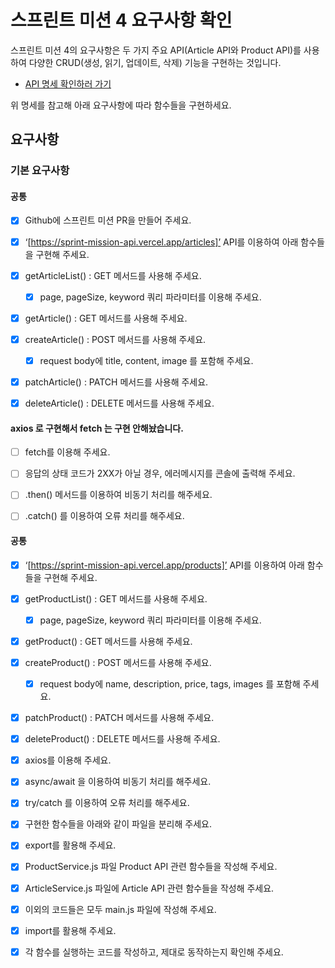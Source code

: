 # 스프린트 미션 4 요구사항 확인

스프린트 미션 4의 요구사항은 두 가지 주요 API(Article API와 Product API)를 사용하여 다양한 CRUD(생성, 읽기, 업데이트, 삭제) 기능을 구현하는 것입니다.

- [API 명세 확인하러 가기](https://sprint-mission-api.vercel.app/docs/)

위 명세를 참고해 아래 요구사항에 따라 함수들을 구현하세요.

## 요구사항

### 기본 요구사항

#### 공통

- [x]  Github에 스프린트 미션 PR을 만들어 주세요.

- [x]  ‘[https://sprint-mission-api.vercel.app/articles]’ API를 이용하여 아래 함수들을 구현해 주세요.

  - [x] getArticleList() : GET 메서드를 사용해 주세요.
    - [x] page, pageSize, keyword 쿼리 파라미터를 이용해 주세요.
  - [x] getArticle() : GET 메서드를 사용해 주세요.
  - [x] createArticle() : POST 메서드를 사용해 주세요.
    - [x] request body에 title, content, image 를 포함해 주세요.
  - [x] patchArticle() : PATCH 메서드를 사용해 주세요.
  - [x] deleteArticle() : DELETE 메서드를 사용해 주세요.



#### axios 로 구현해서 fetch 는 구현 안해놨습니다.

- [ ]  fetch를 이용해 주세요.

  - [ ] 응답의 상태 코드가 2XX가 아닐 경우, 에러메시지를 콘솔에 출력해 주세요.

- [ ]  .then() 메서드를 이용하여 비동기 처리를 해주세요.

- [ ]  .catch() 를 이용하여 오류 처리를 해주세요.



#### 공통

- [x]  ‘[https://sprint-mission-api.vercel.app/products]’ API를 이용하여 아래 함수들을 구현해 주세요.

  - [x] getProductList() : GET 메서드를 사용해 주세요.
    - [x] page, pageSize, keyword 쿼리 파라미터를 이용해 주세요.
  - [x] getProduct() : GET 메서드를 사용해 주세요.
  - [x] createProduct() : POST 메서드를 사용해 주세요.
    - [x] request body에 name, description, price, tags, images 를 포함해 주세요.
  - [x] patchProduct() : PATCH 메서드를 사용해 주세요.
  - [x] deleteProduct() : DELETE 메서드를 사용해 주세요.

- [x]  axios를 이용해 주세요.

- [x]  async/await 을 이용하여 비동기 처리를 해주세요.

- [x]  try/catch 를 이용하여 오류 처리를 해주세요.

- [x]  구현한 함수들을 아래와 같이 파일을 분리해 주세요.

  - [x] export를 활용해 주세요.
  - [x] ProductService.js 파일 Product API 관련 함수들을 작성해 주세요.
  - [x] ArticleService.js 파일에 Article API 관련 함수들을 작성해 주세요.

- [x]  이외의 코드들은 모두 main.js 파일에 작성해 주세요.

  - [x] import를 활용해 주세요.
  - [x] 각 함수를 실행하는 코드를 작성하고, 제대로 동작하는지 확인해 주세요.
